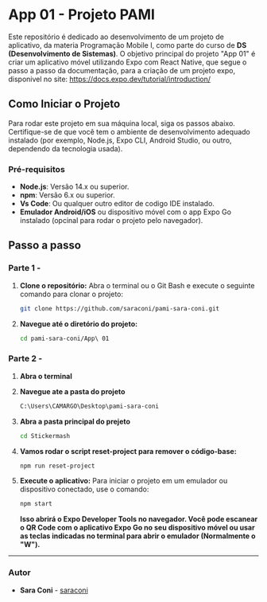 # App 01 - Projeto PAMI

Este repositório é dedicado ao desenvolvimento de um projeto de aplicativo, da materia Programação Mobile I, como parte do curso de **DS (Desenvolvimento de Sistemas)**. O objetivo principal do projeto "App 01" é criar um aplicativo móvel utilizando Expo com React Native, que segue o passo a passo da documentação, para a criação de um projeto expo, disponivel no site: https://docs.expo.dev/tutorial/introduction/ 

## Como Iniciar o Projeto

Para rodar este projeto em sua máquina local, siga os passos abaixo. Certifique-se de que você tem o ambiente de desenvolvimento adequado instalado (por exemplo, Node.js, Expo CLI, Android Studio, ou outro, dependendo da tecnologia usada).

### Pré-requisitos

* **Node.js**: Versão 14.x ou superior.
* **npm**: Versão 6.x ou superior.
* **Vs Code**: Ou qualquer outro editor de codigo IDE instalado. 
* **Emulador Android/iOS** ou dispositivo móvel com o app Expo Go instalado (opcinal para rodar o projeto pelo navegador).

## Passo a passo
 ### Parte 1 - 

1.  **Clone o repositório:**
    Abra o terminal ou o Git Bash e execute o seguinte comando para clonar o projeto:
    ```bash
    git clone https://github.com/saraconi/pami-sara-coni.git
    ```

2.  **Navegue até o diretório do projeto:**
    ```bash
    cd pami-sara-coni/App\ 01
    ```
### Parte 2 -

1.  **Abra o terminal**
  

2.  **Navegue ate a pasta do projeto**
    ```bash
    C:\Users\CAMARGO\Desktop\pami-sara-coni
    ```
3.  **Abra a pasta principal do prejeto**
    ```bash
    cd Stickermash
    ```

4.  **Vamos rodar o script reset-project para remover o código-base:**
    ```bash
    npm run reset-project
    ```

5.  **Execute o aplicativo:**
    Para iniciar o projeto em um emulador ou dispositivo conectado, use o comando:
    ```bash
    npm start
    ```

    **Isso abrirá o Expo Developer Tools no navegador. Você pode escanear o QR Code com o aplicativo Expo Go no seu dispositivo móvel ou usar as teclas indicadas no terminal para abrir o emulador (Normalmente o "W").**

---

### Autor

* **Sara Coni** - [saraconi](https://github.com/saraconi)


